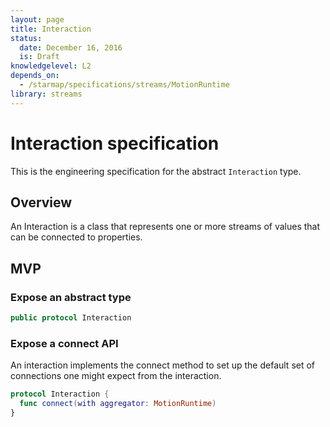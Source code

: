 ```yaml
---
layout: page
title: Interaction
status:
  date: December 16, 2016
  is: Draft
knowledgelevel: L2
depends_on:
  - /starmap/specifications/streams/MotionRuntime
library: streams
---
```


# Interaction specification

This is the engineering specification for the abstract `Interaction` type.

## Overview

An Interaction is a class that represents one or more streams of values that can be connected to
properties.

## MVP

### Expose an abstract type

```swift
public protocol Interaction
```

### Expose a connect API

An interaction implements the connect method to set up the default set of connections one might
expect from the interaction.

```swift
protocol Interaction {
  func connect(with aggregator: MotionRuntime)
}
```
